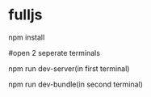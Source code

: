 # fulljs
npm install


#open 2 seperate terminals

npm run dev-server(in first terminal) 

npm run dev-bundle(in second terminal)
